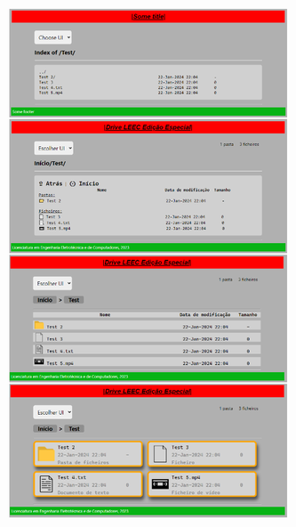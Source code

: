 <img src="Pictures/UI v1.png" width="500"><img src="Pictures/UI v1+.png" width="500"><img src="Pictures/UI v2.png" width="500"><img src="Pictures/UI v3.png" width="500">
